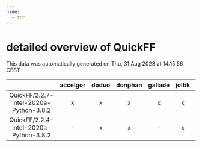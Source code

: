 ```yaml
---
hide:
  - toc
---
```


detailed overview of QuickFF
============================


This data was automatically generated on Thu, 31 Aug 2023 at 14:15:56 CEST  

| |accelgor|doduo|donphan|gallade|joltik|skitty|swalot|victini|
| :---: | :---: | :---: | :---: | :---: | :---: | :---: | :---: | :---: |
|QuickFF/2.2.7-intel-2020a-Python-3.8.2|x|x|x|x|x|x|x|x|
|QuickFF/2.2.4-intel-2020a-Python-3.8.2|-|x|x|-|x|x|x|x|
